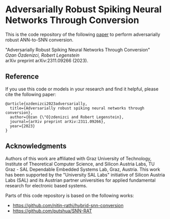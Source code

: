 # Adversarially Robust Spiking Neural Networks Through Conversion

This is the code repository of the following [paper](https://arxiv.org/pdf/2311.09266.pdf) to perform adversarially robust ANN-to-SNN conversion.

"Adversarially Robust Spiking Neural Networks Through Conversion"\
<em>Ozan Özdenizci, Robert Legenstein</em>\
arXiv preprint arXiv:2311.09266 (2023).

## Reference
If you use this code or models in your research and find it helpful, please cite the following paper:
```
@article{ozdenizci2023adversarially,
  title={Adversarially robust spiking neural networks through conversion},
  author={Ozan {\"O}zdenizci and Robert Legenstein},
  journal={arXiv preprint arXiv:2311.09266},
  year={2023}
}
```

## Acknowledgments

Authors of this work are affiliated with Graz University of Technology, Institute of Theoretical Computer Science, and Silicon Austria Labs, TU Graz - SAL Dependable Embedded Systems Lab, Graz, Austria. This work has been supported by the "University SAL Labs" initiative of Silicon Austria Labs (SAL) and its Austrian partner universities for applied fundamental research for electronic based systems.

Parts of this code repository is based on the following works:

* https://github.com/nitin-rathi/hybrid-snn-conversion
* https://github.com/putshua/SNN-RAT
